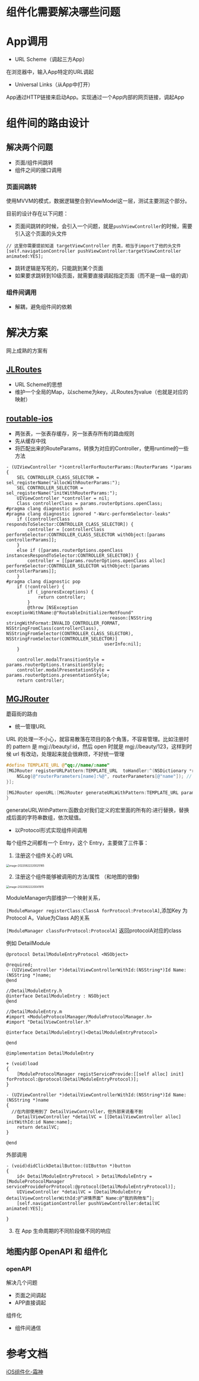 # 组件化需要解决哪些问题



# App调用

- URL Scheme（调起三方App）

在浏览器中，输入App特定的URL调起

- Universal Links（从App中打开）

App通过HTTP链接来启动App。实现通过一个App内部的网页链接，调起App



# 组件间的路由设计



## 解决两个问题

- 页面/组件间跳转
- 组件之间的接口调用

### 页面间跳转

使用MVVM的模式，数据逻辑整合到ViewModel这一层，测试主要测这个部分。

目前的设计存在以下问题：

- 页面间跳转的时候，会引入一个问题，就是`pushViewController`的时候，需要引入这个页面的头文件

```objc
// 这里你需要提前知道 targetViewController 的类，相当于import了他的头文件
[self.navigationController pushViewController:targetViewController animated:YES];
```

- 跳转逻辑是写死的，只能跳到某个页面
- 如果要求跳转到10级页面，就需要直接调起指定页面（而不是一级一级的调）

### 组件间调用

- 解耦，避免组件间的依赖



# 解决方案

网上成熟的方案有

## **[JLRoutes](https://github.com/joeldev/JLRoutes)**

- URL Scheme的思想
- 维护一个全局的Map，以scheme为key，JLRoutes为value（也就是对应的映射）



## **[routable-ios](https://github.com/clayallsopp/routable-ios)**

- 两张表，一张表存缓存，另一张表存所有的路由规则
- 先从缓存中找
- 将匹配出来的RouteParams，转换为对应的Controller，使用runtime的一些方法

```objc
- (UIViewController *)controllerForRouterParams:(RouterParams *)params {
    SEL CONTROLLER_CLASS_SELECTOR = sel_registerName("allocWithRouterParams:");
    SEL CONTROLLER_SELECTOR = sel_registerName("initWithRouterParams:");
    UIViewController *controller = nil;
    Class controllerClass = params.routerOptions.openClass;
#pragma clang diagnostic push
#pragma clang diagnostic ignored "-Warc-performSelector-leaks"
    if ([controllerClass respondsToSelector:CONTROLLER_CLASS_SELECTOR]) {
        controller = [controllerClass performSelector:CONTROLLER_CLASS_SELECTOR withObject:[params controllerParams]];
    }
    else if ([params.routerOptions.openClass instancesRespondToSelector:CONTROLLER_SELECTOR]) {
        controller = [[params.routerOptions.openClass alloc] performSelector:CONTROLLER_SELECTOR withObject:[params controllerParams]];
    }
#pragma clang diagnostic pop
    if (!controller) {
        if (_ignoresExceptions) {
            return controller;
        }
        @throw [NSException exceptionWithName:@"RoutableInitializerNotFound"
                                       reason:[NSString stringWithFormat:INVALID_CONTROLLER_FORMAT, NSStringFromClass(controllerClass), NSStringFromSelector(CONTROLLER_CLASS_SELECTOR),  NSStringFromSelector(CONTROLLER_SELECTOR)]
                                     userInfo:nil];
    }
    
    controller.modalTransitionStyle = params.routerOptions.transitionStyle;
    controller.modalPresentationStyle = params.routerOptions.presentationStyle;
    return controller;
```



## **[MGJRouter](https://github.com/mogujie/MGJRouter)**

蘑菇街的路由

- 统一管理URL

URL 的处理一不小心，就容易散落在项目的各个角落，不容易管理。比如注册时的 pattern 是 mgj://beauty/:id，然后 open 时就是 mgj://beauty/123，这样到时候 url 有改动，处理起来就会很麻烦，不好统一管理

```objective-c
#define TEMPLATE_URL @"qq://name/:name"
[MGJRouter registerURLPattern:TEMPLATE_URL  toHandler:^(NSDictionary *routerParameters) {
    NSLog(@"routerParameters[name]:%@", routerParameters[@"name"]); // halfrost
}];

[MGJRouter openURL:[MGJRouter generateURLWithPattern:TEMPLATE_URL parameters:@[@"halfrost"]]];
}
```

generateURLWithPattern:函数会对我们定义的宏里面的所有的:进行替换，替换成后面的字符串数组，依次赋值。



- 以Protocol形式实现组件间调用

每个组件之间都有一个 Entry，这个 Entry，主要做了三件事：

1. 注册这个组件关心的 URL

<img src="组件化.assets/image-20220822220025165.png" alt="image-20220822220025165" style="zoom:50%;" />

2. 注册这个组件能够被调用的方法/属性 （和地图的很像)

<img src="组件化.assets/image-20220822220041915-3897867.png" alt="image-20220822220041915" style="zoom:50%;" />

ModuleManager内部维护一个映射关系，

`[ModuleManager registerClass:ClassA forProtocol:ProtocolA]`,添加Key 为 Protocol A，Value为Class A的关系

`[ModuleManager classForProtocol:ProtocolA]` 返回protocolA对应的class

例如  DetailModule

```objc
@protocol DetailModuleEntryProtocol <NSObject>

@required;
- (UIViewController *)detailViewControllerWithId:(NSString*)Id Name:(NSString *)name;
@end

//DetailModuleEntry.h
@interface DetailModuleEntry : NSObject
@end

//DetailModuleEntry.m
#import <ModuleProtocolManager/ModuleProtocolManager.h>
#import "DetailViewController.h"

@interface DetailModuleEntry()<DetailModuleEntryProtocol>

@end

@implementation DetailModuleEntry

+ (void)load
{
    [ModuleProtocolManager registServiceProvide:[[self alloc] init] forProtocol:@protocol(DetailModuleEntryProtocol)];
}

- (UIViewController *)detailViewControllerWithId:(NSString*)Id Name:(NSString *)name
{
  //在内部使用到了 DetailViewController，但外部来说看不到
    DetailViewController *detailVC = [[DetailViewController alloc] initWithId:id Name:name];
    return detailVC;
}

@end
```



外部调用

```objc
- (void)didClickDetailButton:(UIButton *)button
{
    id< DetailModuleEntryProtocol > DetailModuleEntry = [ModuleProtocolManager serviceProvideForProtocol:@protocol(DetailModuleEntryProtocol)];
    UIViewController *detailVC = [DetailModuleEntry detailViewControllerWithId:@“详情界面” Name:@“我的购物车”];
    [self.navigationController pushViewController:detailVC animated:YES];
    
}
```



3. 在 App 生命周期的不同阶段做不同的响应



## 地图内部 OpenAPI 和 组件化

### openAPI

解决几个问题

- 页面之间调起
- APP直接调起

组件化

- 组件间通信

# 参考文档

[iOS组件化-霜神](https://halfrost.com/ios_router/)